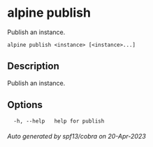 # alpine publish

Publish an instance.

```
alpine publish <instance> [<instance>...]
```

## Description

Publish an instance.

## Options

```
  -h, --help   help for publish
```

###### Auto generated by spf13/cobra on 20-Apr-2023
